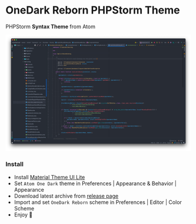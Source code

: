 # OneDark Reborn PHPStorm Theme
PHPStorm **Syntax Theme** from Atom

![Preview](preview.png)

### Install
- Install [Material Theme UI Lite](https://plugins.jetbrains.com/plugin/12124-material-theme-ui-lite)
- Set `Atom One Dark` theme in Preferences | Appearance & Behavior | Appearance 
- Download latest archive from [release page](https://github.com/uonick/OneDark-Reborn/releases)
- Import and set `OneDark Reborn` scheme in Preferences | Editor | Color Scheme
- Enjoy 🤟
